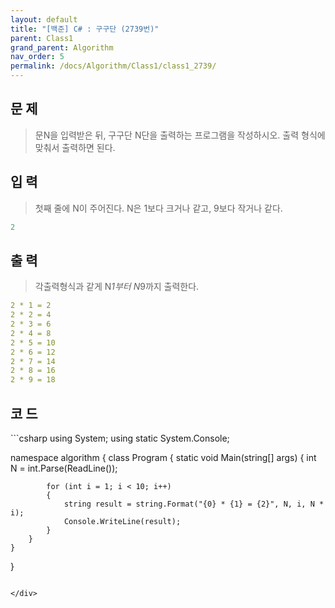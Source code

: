 ```yaml
---
layout: default
title: "[백준] C# : 구구단 (2739번)"
parent: Class1
grand_parent: Algorithm
nav_order: 5
permalink: /docs/Algorithm/Class1/class1_2739/
---
```


## 문 제
> 문N을 입력받은 뒤, 구구단 N단을 출력하는 프로그램을 작성하시오. 출력 형식에 맞춰서 출력하면 된다.


## 입 력
> 첫째 줄에 N이 주어진다. N은 1보다 크거나 같고, 9보다 작거나 같다.


```yaml
2
```

## 출 력
> 각출력형식과 같게 N*1부터 N*9까지 출력한다.


```yaml
2 * 1 = 2
2 * 2 = 4
2 * 3 = 6
2 * 4 = 8
2 * 5 = 10
2 * 6 = 12
2 * 7 = 14
2 * 8 = 16
2 * 9 = 18
```

## 코 드

<div class="code-example" markdown="1">
```csharp
using System;
using static System.Console;

namespace algorithm
{
    class Program
    {
        static void Main(string[] args)
        {
            int N = int.Parse(ReadLine());

            for (int i = 1; i < 10; i++)
            {
                string result = string.Format("{0} * {1} = {2}", N, i, N * i);
                Console.WriteLine(result);
            }
        }
    }
}
```

</div>
